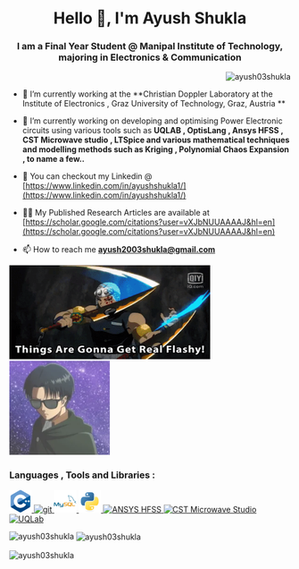 <h1 align="center">Hello 👋, I'm Ayush Shukla </h1>
<h3 align="center">I am a Final Year Student @ Manipal Institute of Technology, majoring in Electronics & Communication</h3>

<p align="right"> <img src="https://komarev.com/ghpvc/?username=ayush03shukla&label=Profile%20views&color=0e75b6&style=flat" alt="ayush03shukla" /> </p>


- 🔭 I’m currently working at the **Christian Doppler Laboratory at the Institute of Electronics , Graz University of Technology, Graz, Austria **

- 🌱 I’m currently working on developing and optimising Power Electronic circuits using various tools such as **UQLAB , OptisLang , Ansys HFSS , CST Microwave studio , LTSpice  and various mathematical techniques and modelling methods such as Kriging , Polynomial Chaos Expansion , to name a few..**

- 👀 You can checkout my Linkedin @ [https://www.linkedin.com/in/ayushshukla1/](https://www.linkedin.com/in/ayushshukla1/)

- 👨‍💻 My Published Research Articles are available at [https://scholar.google.com/citations?user=vXJbNUUAAAAJ&hl=en](https://scholar.google.com/citations?user=vXJbNUUAAAAJ&hl=en)

- 📫 How to reach me **ayush2003shukla@gmail.com**

<p align="left">
  <img src="giphy (1).gif" alt="animated" width="360" height="168" />
 
  <img src="200.webp" alt="animated" height="168" />
</p>



<h3 align="left">Languages , Tools and Libraries :</h3>
<p align="left">  <a href="https://www.w3schools.com/cpp/" target="_blank" rel="noreferrer"> <img src="https://raw.githubusercontent.com/devicons/devicon/master/icons/cplusplus/cplusplus-original.svg" alt="cplusplus" width="40" height="40"/> </a> <a href="https://git-scm.com/" target="_blank" rel="noreferrer"> <img src="https://www.vectorlogo.zone/logos/git-scm/git-scm-icon.svg" alt="git" width="40" height="40"/> </a> <a href="https://www.mysql.com/" target="_blank" rel="noreferrer"> <img src="https://raw.githubusercontent.com/devicons/devicon/master/icons/mysql/mysql-original-wordmark.svg" alt="mysql" width="40" height="40"/> </a>  <a href="https://www.python.org" target="_blank" rel="noreferrer"> <img src="https://raw.githubusercontent.com/devicons/devicon/master/icons/python/python-original.svg" alt="python" width="40" height="40"/> </a> <a href="https://www.ansys.com/products/electronics/ansys-hfss" target="_blank" rel="noreferrer"> <img src="https://upload.wikimedia.org/wikipedia/commons/1/14/Ansys_logo_%282019%29.svg" alt="ANSYS HFSS" width="40" height="40"/> </a> <a href="https://www.3ds.com/products/simulia/cst-studio-suite" target="_blank" rel="noreferrer"> <img src="https://upload.wikimedia.org/wikipedia/en/3/31/Dassault_Syst%C3%A8mes_logo.svg" alt="CST Microwave Studio" width="40" height="40"/> </a> <a href="https://www.uqlab.com/" target="_blank" rel="noreferrer"> <img src="https://static.wixstatic.com/media/0f4bf0_0eb98b4ee6dc4644b6ee36907fdffe19~mv2_d_4010_2972_s_4_2.png/v1/fill/w_92,h_68,al_c,q_85,usm_0.66_1.00_0.01,enc_auto/0f4bf0_0eb98b4ee6dc4644b6ee36907fdffe19~mv2_d_4010_2972_s_4_2.png" alt="UQLab" width="40" height="40"/> </a></p>

<p><img align="left" src="https://github-readme-stats.vercel.app/api/top-langs?username=ayush03shukla&show_icons=true&locale=en&layout=compact" alt="ayush03shukla" /></p>

<p>&nbsp;<img align="center" src="https://github-readme-stats.vercel.app/api?username=ayush03shukla&show_icons=true&locale=en" alt="ayush03shukla" /></p>

<p><img align="center" src="https://github-readme-streak-stats.herokuapp.com/?user=ayush03shukla&" alt="ayush03shukla" /></p>
